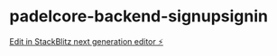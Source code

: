# padelcore-backend-signupsignin

[Edit in StackBlitz next generation editor ⚡️](https://stackblitz.com/~/github.com/BrainmuscleAI/padelcore-backend-signupsignin)